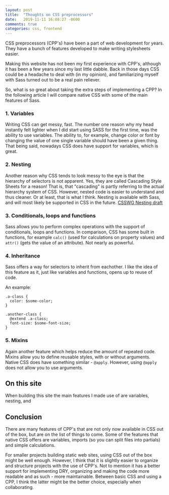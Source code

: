```yaml
---
layout: post
title:  "Thoughts on CSS preprocessors"
date:   2019-11-11 16:08:27 -0600
comments: true
categories: css, frontend
---
```


CSS preprocessors (CPP's) have been a part of web development for years. They have a bunch of features developed to make writing stylesheets easier.

Making this website has not been my first experience with CPP's, although it has been a few years since my last little dabble. Back in those days CSS could be a headache to deal with (in my opinion), and familiarizing myself with Sass turned out to be a real pain reliever. 

So, what is so great about taking the extra steps of implementing a CPP? In the following article I will compare native CSS with some of the main features of Sass.

### 1. Variables
Writing CSS can get messy, fast. The number one reason why my head instantly felt lighter when I did start using SASS for the first time, was the ability to use variables. The ability to, for example, change color or font by changing the value of one single variable should have been a given thing. That being said, nowadays CSS does have support for variables, which is great.

### 2. Nesting
Another reason why CSS tends to look messy to the eye is that the hierarchy of selectors is not apparent. Yes, they are called Cascading Style Sheets for a reason! That is, that "cascading" is partly referring to the actual hierarchy system of CSS. However, nested code is easier to understand and thus cleaner. Or at least, that is what I think. Nesting is available with Sass, and will most likely be supported in CSS in the future. [CSSWG Nesting draft](https://drafts.csswg.org/css-nesting/)

### 3. Conditionals, loops and functions
Sass allows you to perform complex operations with the support of conditionals, loops and functions. In comparison, CSS has some built in functions, for example ```calc()``` (used for calculations on property values) and ```attr()``` (gets the value of an attribute). Not nearly as powerful.


### 4. Inheritance
Sass offers a way for selectors to inherit from eachother. I like the idea of this feature as it, just like variables and functions, opens up to reuse of code.

An example:

```
.a-class {
  color: $some-color;
}

.another-class {
  @extend .a-class;
  font-size: $some-font-size;
}
```
### 5. Mixins
Again another feature which helps reduce the amount of repeated code. Mixins allow you to define reusable styles, with or without arguments. Native CSS does have something similar -  ```@apply```. However, using ```@apply``` does not allow you to use arguments.

## On this site
When building this site the main features I made use of are variables, nesting, and 

## Conclusion
There are many features of CPP's that are not only now available in CSS out of the box, but are on the list of things to come. Some of the features that native CSS offers are variables, imports (so you can split files into partials) and simple calculations.

For smaller projects building static web sites, using CSS out of the box might be well enough. However, I think that it is slightly easier to organize and structure projects with the use of CPP's. Not to mention it has a better support for implementing DRY, organizing and making the code more readable and as such - more maintainable. Between basic CSS and using a CPP, I think the latter might be the better choice, especially when collaborating.
